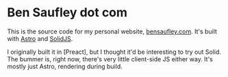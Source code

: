 # Ben Saufley dot com

This is the source code for my personal website, [bensaufley.com]. It's built
with [Astro] and [SolidJS].

I originally built it in [Preact], but I thought it'd be interesting to try out
Solid. The bummer is, right now, there's very little client-side JS either way.
It's mostly just Astro, rendering during build.

[bensaufley.com]: https://bensaufley.com
[astro]: https://astro.build
[solidjs]: https://solidjs.com
